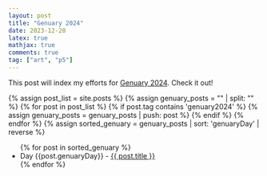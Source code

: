 ```yaml
---
layout: post
title: "Genuary 2024"
date: 2023-12-28
latex: true
mathjax: true
comments: true
tag: ["art", "p5"]
---
```


This post will index my efforts for [Genuary 2024](https://genuary.art/). Check it out!

<!-- Liquid nonsense to build the ordered post list -->

{% assign post_list = site.posts %}
{% assign genuary_posts = "" | split: "" %}
{% for post in post_list %}
{% if post.tag contains 'genuary2024' %}
{% assign genuary_posts = genuary_posts | push: post %}
{% endif %}
{% endfor %}
{% assign sorted_genuary = genuary_posts | sort: 'genuaryDay' | reverse %}

<ul>
{% for post in sorted_genuary %}
<li>Day {{post.genuaryDay}} - <a href="{{ post.url }}">{{ post.title }}</a></li>
{% endfor %}
</ul>
